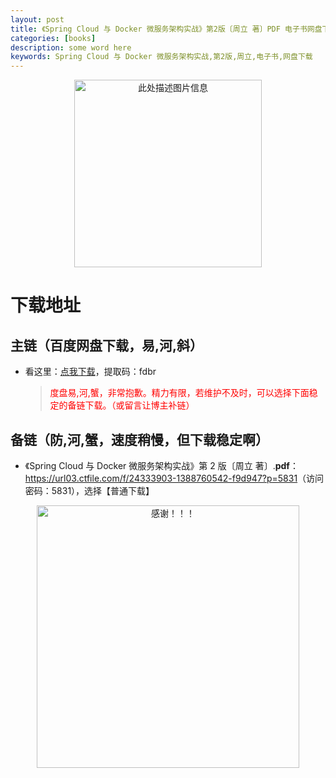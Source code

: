 ```yaml
---
layout: post
title: 《Spring Cloud 与 Docker 微服务架构实战》第2版〔周立 著〕PDF 电子书网盘下载
categories: [books]
description: some word here
keywords: Spring Cloud 与 Docker 微服务架构实战,第2版,周立,电子书,网盘下载
---
```


<div align="center"><img src="https://qweree.cn/wp-content/uploads/2024/10/spring-cloud-yu-docker.jpeg" alt="此处描述图片信息" width="300px" height="auto"></div>

# 下载地址

## 主链（百度网盘下载，易,河,斜）

- 看这里：[点我下载](https://pan.baidu.com/s/1iMXUbSbtZQZjDcqDmnWUyw?pwd=fdbr)，提取码：fdbr

  > <p style="color:red" >度盘易,河,蟹，非常抱歉。精力有限，若维护不及时，可以选择下面稳定的备链下载。（或留言让博主补链）</p>

## 备链（防,河,蟹，速度稍慢，但下载稳定啊）

- 《Spring Cloud 与 Docker 微服务架构实战》第 2 版〔周立 著〕.**pdf**：<https://url03.ctfile.com/f/24333903-1388760542-f9d947?p=5831>（访问密码：5831），选择【普通下载】

<div align="center"><img src="https://pic.imgdb.cn/item/6707df6bd29ded1a8ce37031.gif" alt="感谢！！！" width="420px" height="auto"/></div>
